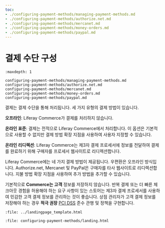 ```yaml
---
toc:
- ./configuring-payment-methods/managing-payment-methods.md
- ./configuring-payment-methods/authorize.net.md
- ./configuring-payment-methods/mercanet.md
- ./configuring-payment-methods/money-orders.md
- ./configuring-payment-methods/paypal.md
---
```

# 결제 수단 구성

```{toctree}
:maxdepth: 1

configuring-payment-methods/managing-payment-methods.md
configuring-payment-methods/authorize.net.md
configuring-payment-methods/mercanet.md
configuring-payment-methods/money-orders.md
configuring-payment-methods/paypal.md
```

결제는 결제 수단을 통해 처리됩니다. 세 가지 유형의 결제 방법이 있습니다.

**오프라인**: Liferay Commerce가 결제를 처리하지 않습니다.

**온라인 표준**: 결제는 전적으로 Liferay Commerce에서 처리합니다. 이 옵션은 기본적으로 사용할 수 없지만 결제 방법 확장 지점을 사용하여 사용자 지정할 수 있습니다.

**온라인 리디렉션**: Liferay Commerce는 제3자 결제 프로세서에 정보를 전달하여 결제를 완료하기 위해 구매자를 프로세서 웹사이트로 리디렉션합니다.

Liferay Commerce에는 네 가지 결제 방법이 제공됩니다. 우편환은 오프라인 방식입니다. Authorize.net, Mercanet 및 PayPal은 구매자를 타사 웹사이트로 리디렉션합니다. 지불 방법 확장 지점을 사용하여 추가 방법을 추가할 수 있습니다.

기본적으로 **Commerce는 고객** 정보를 저장하지 않습니다. 반복 결제 또는 더 빠른 체크아웃 경험을 허용해야 하는 요구 사항이 있는 스토어는 제3자 결제 프로세서를 사용하여 민감한 고객 결제 정보를 관리하는 것이 좋습니다. 상점 관리자가 고객 결제 정보를 저장해야 하는 경우 **적극 권장** [PCI DSS](https://www.pcisecuritystandards.org/) 준수 관행 및 정책을 구현합니다.

```{raw} html
:file: ../landingpage_template.html
```

```{raw} html
:file: configuring-payment-methods/landing.html
```
